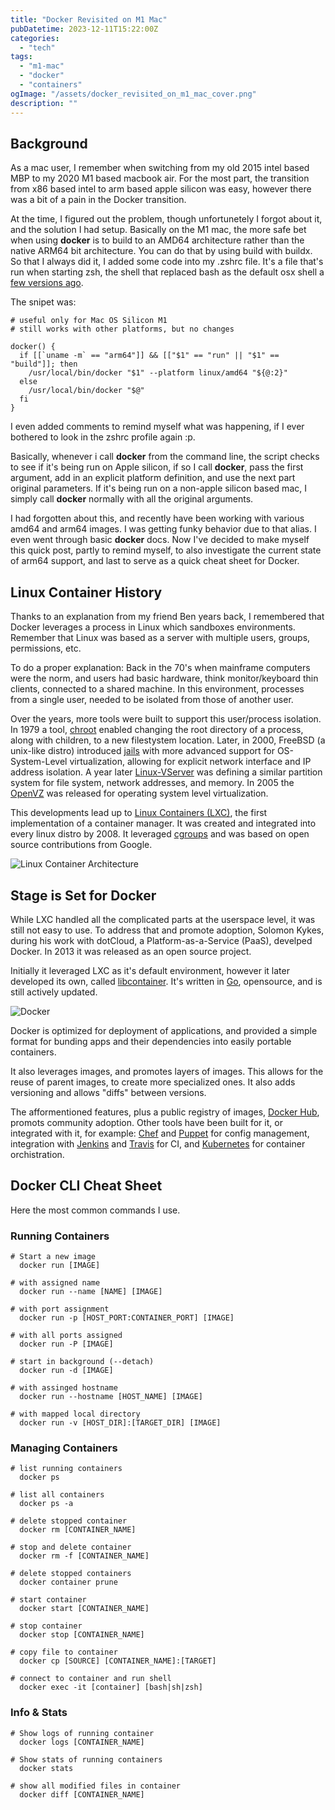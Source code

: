 ```yaml
---
title: "Docker Revisited on M1 Mac"
pubDatetime: 2023-12-11T15:22:00Z
categories:
  - "tech"
tags:
  - "m1-mac"
  - "docker"
  - "containers"
ogImage: "/assets/docker_revisited_on_m1_mac_cover.png"
description: ""
---
```


## Background

As a mac user, I remember when switching from my old 2015 intel based MBP to my 2020 M1 based macbook air. For the most part, the transition from x86 based intel to arm based apple silicon was easy, however there was a bit of a pain in the Docker transition.

At the time, I figured out the problem, though unfortunetely I forgot about it, and the solution I had setup. Basically on the M1 mac, the more safe bet when using **docker** is to build to an AMD64 architecture rather than the native ARM64 bit architecture. You can do that by using build with buildx. So that I always did it, I added some code into my .zshrc file. It's a file that's run when starting zsh, the shell that replaced bash as the default osx shell a [few versions ago](https://www.theverge.com/2019/6/4/18651872/apple-macos-catalina-zsh-bash-shell-replacement-features).

The snipet was:

```
# useful only for Mac OS Silicon M1
# still works with other platforms, but no changes

docker() {
  if [[`uname -m` == "arm64"]] && [["$1" == "run" || "$1" == "build"]]; then
    /usr/local/bin/docker "$1" --platform linux/amd64 "${@:2}"
  else
    /usr/local/bin/docker "$@"
  fi
}
```

I even added comments to remind myself what was happening, if I ever bothered to look in the zshrc profile again :p.

Basically, whenever i call **docker** from the command line, the script checks to see if it's being run on Apple silicon, if so I call **docker**, pass the first argument, add in an explicit platform definition, and use the next part original parameters. If it's being run on a non-apple silicon based mac, I simply call **docker** normally with all the original arguments.

I had forgotten about this, and recently have been working with various amd64 and arm64 images. I was getting funky behavior due to that alias. I even went through basic **docker** docs. Now I've decided to make myself this quick post, partly to remind myself, to also investigate the current state of arm64 support, and last to serve as a quick cheat sheet for Docker.

## Linux Container History

Thanks to an explanation from my friend Ben years back, I remembered that Docker leverages a process in Linux which sandboxes environments. Remember that Linux was based as a server with multiple users, groups, permissions, etc.

To do a proper explanation: Back in the 70's when mainframe computers were the norm, and users had basic hardware, think monitor/keyboard thin clients, connected to a shared machine. In this environment, processes from a single user, needed to be isolated from those of another user.

Over the years, more tools were built to support this user/process isolation. In 1979 a tool, [chroot](https://man7.org/linux/man-pages/man2/chroot.2.html) enabled changing the root directory of a process, along with children, to a new filestystem location. Later, in 2000, FreeBSD (a unix-like distro) introduced [jails](https://docs.freebsd.org/en/books/handbook/jails/) with more advanced support for OS-System-Level virtualization, allowing for explicit network interface and IP address isolation. A year later [Linux-VServer](http://linux-vserver.org/Welcome_to_Linux-VServer.org) was defining a similar partition system for file system, network addresses, and memory. In 2005 the [OpenVZ](https://openvz.org) was released for operating system level virtualization.

This developments lead up to [Linux Containers (LXC)](https://linuxcontainers.org/), the first implementation of a container manager. It was created and integrated into every linux distro by 2008. It leveraged [cgroups](https://man7.org/linux/man-pages/man7/cgroups.7.html) and was based on open source contributions from Google.

![Linux Container Architecture](/assets/docker_revisited_on_m1_mac_Linux-Container-Architecture-1.jpg)

## Stage is Set for Docker

While LXC handled all the complicated parts at the userspace level, it was still not easy to use. To address that and promote adoption, Solomon Kykes, during his work with dotCloud, a Platform-as-a-Service (PaaS), develped Docker. In 2013 it was released as an open source project.

Initially it leveraged LXC as it's default environment, however it later developed its own, called [libcontainer](https://github.com/opencontainers/runc/tree/main/libcontainer). It's written in [Go](https://go.dev/), opensource, and is still actively updated.

![Docker](/assets/docker_revisited_on_m1_mac_Docker-Execution-Environment.jpg)

Docker is optimized for deployment of applications, and provided a simple format for bunding apps and their dependencies into easily portable containers.

It also leverages images, and promotes layers of images. This allows for the reuse of parent images, to create more specialized ones. It also adds versioning and allows "diffs" between versions.

The afformentioned features, plus a public registry of images, [Docker Hub](https://hub.docker.com/), promots community adoption. Other tools have been built for it, or integrated with it, for example: [Chef](https://www.chef.io/) and [Puppet](https://www.puppet.com/) for config management, integration with [Jenkins](https://www.jenkins.io/) and [Travis](https://www.travis-ci.com/) for CI, and [Kubernetes](https://kubernetes.io/) for container orchistration.

## Docker CLI Cheat Sheet

Here the most common commands I use.

### Running Containers

```
# Start a new image
  docker run [IMAGE]

# with assigned name
  docker run --name [NAME] [IMAGE]

# with port assignment
  docker run -p [HOST_PORT:CONTAINER_PORT] [IMAGE]

# with all ports assigned
  docker run -P [IMAGE]

# start in background (--detach)
  docker run -d [IMAGE]

# with assinged hostname
  docker run --hostname [HOST_NAME] [IMAGE]

# with mapped local directory
  docker run -v [HOST_DIR]:[TARGET_DIR] [IMAGE]

```

### Managing Containers

```
# list running containers
  docker ps

# list all containers
  docker ps -a

# delete stopped container
  docker rm [CONTAINER_NAME]

# stop and delete container
  docker rm -f [CONTAINER_NAME]

# delete stopped containers
  docker container prune

# start container
  docker start [CONTAINER_NAME]

# stop container
  docker stop [CONTAINER_NAME]

# copy file to container
  docker cp [SOURCE] [CONTAINER_NAME]:[TARGET]

# connect to container and run shell
  docker exec -it [container] [bash|sh|zsh]
```

### Info & Stats

```
# Show logs of running container
  docker logs [CONTAINER_NAME]

# Show stats of running containers
  docker stats

# show all modified files in container
  docker diff [CONTAINER_NAME]
```
